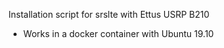 Installation script for srslte with Ettus USRP B210

* Works in a docker container with Ubuntu 19.10
